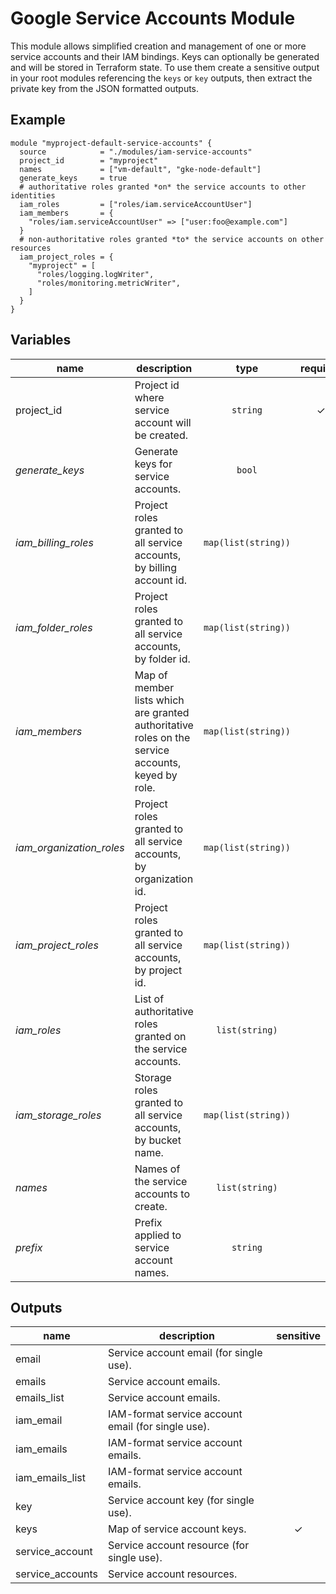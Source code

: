 # Google Service Accounts Module

This module allows simplified creation and management of one or more service accounts and their IAM bindings. Keys can optionally be generated and will be stored in Terraform state. To use them create a sensitive output in your root modules referencing the `keys` or `key` outputs, then extract the private key from the JSON formatted outputs.

## Example

```hcl
module "myproject-default-service-accounts" {
  source            = "./modules/iam-service-accounts"
  project_id        = "myproject"
  names             = ["vm-default", "gke-node-default"]
  generate_keys     = true
  # authoritative roles granted *on* the service accounts to other identities
  iam_roles         = ["roles/iam.serviceAccountUser"]
  iam_members       = {
    "roles/iam.serviceAccountUser" => ["user:foo@example.com"]
  }
  # non-authoritative roles granted *to* the service accounts on other resources
  iam_project_roles = {
    "myproject" = [
      "roles/logging.logWriter",
      "roles/monitoring.metricWriter",
    ]
  }
}
```

<!-- BEGIN TFDOC -->
## Variables

| name | description | type | required | default |
|---|---|:---: |:---:|:---:|
| project_id | Project id where service account will be created. | <code title="">string</code> | ✓ |  |
| *generate_keys* | Generate keys for service accounts. | <code title="">bool</code> |  | <code title="">false</code> |
| *iam_billing_roles* | Project roles granted to all service accounts, by billing account id. | <code title="map&#40;list&#40;string&#41;&#41;">map(list(string))</code> |  | <code title="">{}</code> |
| *iam_folder_roles* | Project roles granted to all service accounts, by folder id. | <code title="map&#40;list&#40;string&#41;&#41;">map(list(string))</code> |  | <code title="">{}</code> |
| *iam_members* | Map of member lists which are granted authoritative roles on the service accounts, keyed by role. | <code title="map&#40;list&#40;string&#41;&#41;">map(list(string))</code> |  | <code title="">{}</code> |
| *iam_organization_roles* | Project roles granted to all service accounts, by organization id. | <code title="map&#40;list&#40;string&#41;&#41;">map(list(string))</code> |  | <code title="">{}</code> |
| *iam_project_roles* | Project roles granted to all service accounts, by project id. | <code title="map&#40;list&#40;string&#41;&#41;">map(list(string))</code> |  | <code title="">{}</code> |
| *iam_roles* | List of authoritative roles granted on the service accounts. | <code title="list&#40;string&#41;">list(string)</code> |  | <code title="">[]</code> |
| *iam_storage_roles* | Storage roles granted to all service accounts, by bucket name. | <code title="map&#40;list&#40;string&#41;&#41;">map(list(string))</code> |  | <code title="">{}</code> |
| *names* | Names of the service accounts to create. | <code title="list&#40;string&#41;">list(string)</code> |  | <code title="">[]</code> |
| *prefix* | Prefix applied to service account names. | <code title="">string</code> |  | <code title="">null</code> |

## Outputs

| name | description | sensitive |
|---|---|:---:|
| email | Service account email (for single use). |  |
| emails | Service account emails. |  |
| emails_list | Service account emails. |  |
| iam_email | IAM-format service account email (for single use). |  |
| iam_emails | IAM-format service account emails. |  |
| iam_emails_list | IAM-format service account emails. |  |
| key | Service account key (for single use). |  |
| keys | Map of service account keys. | ✓ |
| service_account | Service account resource (for single use). |  |
| service_accounts | Service account resources. |  |
<!-- END TFDOC -->
